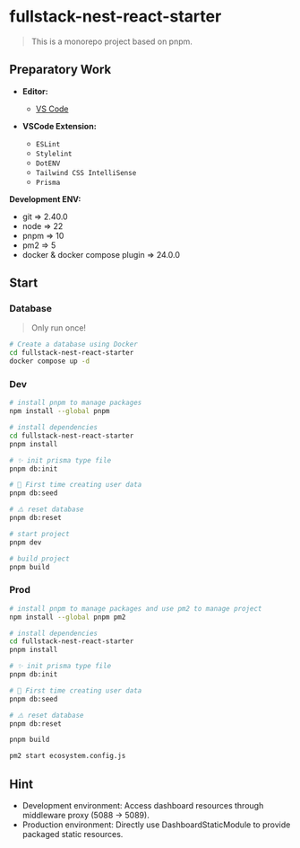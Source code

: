 # fullstack-nest-react-starter

> This is a monorepo project based on pnpm.

## Preparatory Work

- **Editor:**

  - [VS Code](https://code.visualstudio.com/)

- **VSCode Extension:**

  - `ESLint`
  - `Stylelint`
  - `DotENV`
  - `Tailwind CSS IntelliSense`
  - `Prisma`

**Development ENV:**

- git => 2.40.0
- node => 22
- pnpm => 10
- pm2 => 5
- docker & docker compose plugin => 24.0.0

## Start

### Database

> Only run once!

```bash
# Create a database using Docker
cd fullstack-nest-react-starter
docker compose up -d
```

### Dev

```bash
# install pnpm to manage packages
npm install --global pnpm

# install dependencies
cd fullstack-nest-react-starter
pnpm install

# ✨ init prisma type file
pnpm db:init

# 🍃 First time creating user data
pnpm db:seed

# ⚠️ reset database
pnpm db:reset

# start project
pnpm dev

# build project
pnpm build
```

### Prod

```bash
# install pnpm to manage packages and use pm2 to manage project
npm install --global pnpm pm2

# install dependencies
cd fullstack-nest-react-starter
pnpm install

# ✨ init prisma type file
pnpm db:init

# 🍃 First time creating user data
pnpm db:seed

# ⚠️ reset database
pnpm db:reset

pnpm build

pm2 start ecosystem.config.js
```

## Hint

- Development environment: Access dashboard resources through middleware proxy (5088 → 5089).
- Production environment: Directly use DashboardStaticModule to provide packaged static resources.
